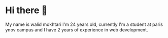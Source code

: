 # Hi there 👋

My name is walid mokhtari I'm 24 years old, currently I'm a student at paris ynov campus and I have 2 years of experience in web development.
